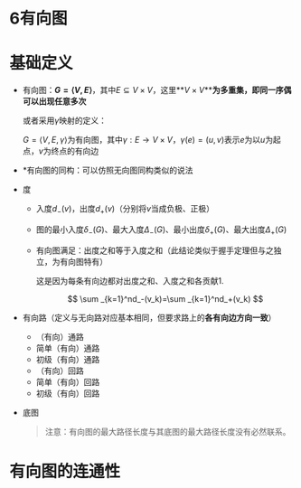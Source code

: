 # 6有向图

# 基础定义

* 有向图：**$G=\langle V,E\rangle$**，其中$E\subseteq V\times V$，这里**$V\times V$**​**为多重集，即同一序偶可以出现任意多次**

  或者采用$\gamma$映射的定义：

  $G=\langle V,E,\gamma \rangle$为有向图，其中$\gamma: E\to V\times V$，$\gamma(e)=(u,v)$表示$e$为以$u$为起点，$v$为终点的有向边
* *有向图的同构：可以仿照无向图同构类似的说法
* 度

  * 入度$d_-(v)$，出度$d_+(v)$（分别将$v$当成负极、正极）
  * 图的最小入度$\delta_-(G)$、最大入度$\Delta_-(G)$、最小出度$\delta_+(G)$、最大出度$\Delta_+(G)$
  * 有向图满足：出度之和等于入度之和（此结论类似于握手定理但与之独立，为有向图特有）

    这是因为每条有向边都对出度之和、入度之和各贡献1.

    $$
    \sum _{k=1}^nd_-(v_k)=\sum _{k=1}^nd_+(v_k)
    $$
* 有向路（定义与无向路对应基本相同，但要求路上的**各有向边方向一致**）

  * （有向）通路
  * 简单（有向）通路
  * 初级（有向）通路
  * （有向）回路
  * 简单（有向）回路
  * 初级（有向）回路
* 底图

  > 注意：有向图的最大路径长度与其底图的最大路径长度没有必然联系。
  >

# 有向图的连通性

‍
